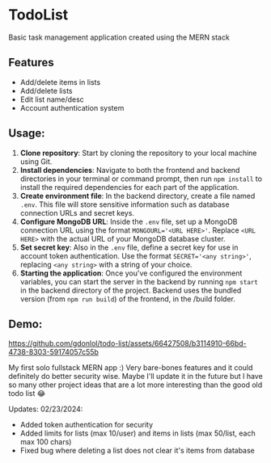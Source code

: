 # TodoList
Basic task management application created using the MERN stack

## Features
- Add/delete items in lists
- Add/delete lists
- Edit list name/desc
- Account authentication system

## Usage:
1. **Clone repository**: Start by cloning the repository to your local machine using Git.
2. **Install dependencies**: Navigate to both the frontend and backend directories in your terminal or command prompt, then run `npm install` to install the required dependencies for each part of the application.
3. **Create environment file**: In the backend directory, create a file named `.env`. This file will store sensitive information such as database connection URLs and secret keys.
4. **Configure MongoDB URL**: Inside the `.env` file, set up a MongoDB connection URL using the format `MONGOURL='<URL HERE>'`. Replace `<URL HERE>` with the actual URL of your MongoDB database cluster.
5. **Set secret key**: Also in the `.env` file, define a secret key for use in account token authentication. Use the format `SECRET='<any string>'`, replacing `<any string>` with a string of your choice.
6. **Starting the application**: Once you've configured the environment variables, you can start the server in the backend by running `npm start` in the backend directory of the project. Backend uses the bundled version (from `npm run build`) of the frontend, in the /build folder. 

## Demo:
https://github.com/gdonlol/todo-list/assets/66427508/b3114910-66bd-4738-8303-59174057c55b

My first solo fullstack MERN app :)
Very bare-bones features and it could definitely do better security wise. Maybe I'll update it in the future but I have so many other project ideas that are a lot more interesting than the good old todo list 😂

Updates:
02/23/2024:
- Added token authentication for security
- Added limits for lists (max 10/user) and items in lists (max 50/list, each max 100 chars)
- Fixed bug where deleting a list does not clear it's items from database
